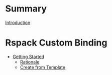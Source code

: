 # Summary

[Introduction](./introduction.md)

# Rspack Custom Binding

- [Getting Started](./custom-binding/getting-started/index.md)
  - [Rationale](./custom-binding/getting-started/rationale.md)
  - [Create from Template](./custom-binding/getting-started/create-from-template.md)

